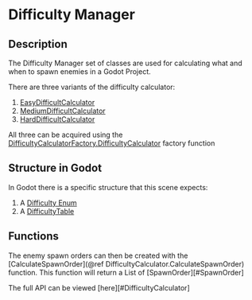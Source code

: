 # Difficulty Manager

## Description
The Difficulty Manager set of classes are used for calculating what and when to
spawn enemies in a Godot Project.

There are three variants of the difficulty calculator:
1. [EasyDifficultCalculator](#EasyDifficultCalculator)
2. [MediumDifficultCalculator](#MeduimDifficultCalculator)
3. [HardDifficultCalculator](#HardDifficultCalculator)

All three can be acquired using the [DifficultyCalculatorFactory.DifficultyCalculator](#DifficultyCalculatorFactory) factory function

## Structure in Godot
In Godot there is a specific structure that this scene expects:
1. A [Difficulty Enum](#Difficulty)
2. A [DifficultyTable](#DifficultyTable)

## Functions
The enemy spawn orders can then be created with the [CalculateSpawnOrder](@ref DifficultyCalculator.CalculateSpawnOrder) function.
This function will return a List of [SpawnOrder][#SpawnOrder]

The full API can be viewed [here][#DifficultyCalculator]
